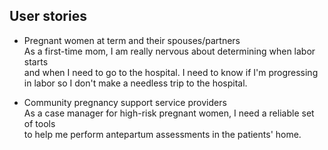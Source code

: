## User stories   


* Pregnant women at term and their spouses/partners  
As a first-time mom, I am really nervous about determining when labor starts  
and when I need to go to the hospital.  I need to know if I'm progressing  
in labor so I don't make a needless trip to the hospital.  



* Community pregnancy support service providers  
As a case manager for high-risk pregnant women, I need a reliable set of tools  
to help me perform antepartum assessments in the patients' home.

